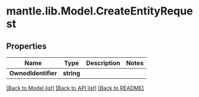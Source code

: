 # mantle.lib.Model.CreateEntityRequest
## Properties

Name | Type | Description | Notes
------------ | ------------- | ------------- | -------------
**OwnedIdentifier** | **string** |  | 

[[Back to Model list]](../README.md#documentation-for-models) [[Back to API list]](../README.md#documentation-for-api-endpoints) [[Back to README]](../README.md)

